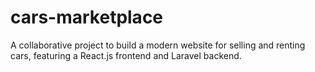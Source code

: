 # cars-marketplace
A collaborative project to build a modern website for selling and renting cars, featuring a React.js frontend and Laravel backend.
